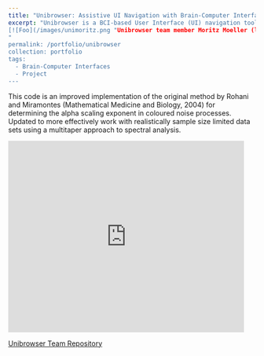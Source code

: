 ```yaml
---
title: "Unibrowser: Assistive UI Navigation with Brain-Computer Interfaces (Python/MATLAB)"
excerpt: "Unibrowser is a BCI-based User Interface (UI) navigation tool, originally designed for the BR41N.IO BCI Designers Hackathon in Bari Italy, hosted by g.tec neurotechnology and part of the IEEE Systems, Man and Cybernetics Conference. Unibrowser is an assistive technology for helping users with limited maneauverability navigate complex UIs such as websites or Operating Systems using only mental push commands. Unibrowser is designed to intelligently select simple yes/no questions for the user to answer, thereby narrowing down to users desired destination in only a few steps. Unibrowser works using a simple Bayesian framework but has many avenues for improvement and expansion (see [repository notes](https://github.com/michaelgoldendev/unibrowser)). [Unibrowser](https://www.br41n.io/Bari-2019#projects) won the BCI Designer's Brain Prize.  
[![Foo](/images/unimoritz.png "Unibrowser team member Moritz Moeller (left). Click here for Unibrowser repository")](https://github.com/michaelgoldendev/unibrowser)
"
permalink: /portfolio/unibrowser
collection: portfolio
tags:
  - Brain-Computer Interfaces
  - Project
---
```

This code is an improved implementation of the original method by Rohani and Miramontes (Mathematical Medicine and Biology, 2004) for determining the alpha scaling exponent in coloured noise processes. Updated to more effectively work with realistically sample size limited data sets using a multitaper approach to spectral analysis.

<div class="video-container">
<iframe  title="Unibrowser" width="480" height="390" src="https://www.youtube.com/embed/WMOXZ_Clv7s" frameborder="0" allowfullscreen></iframe>
</div>

[Unibrowser Team Repository](https://github.com/michaelgoldendev/unibrowser)

